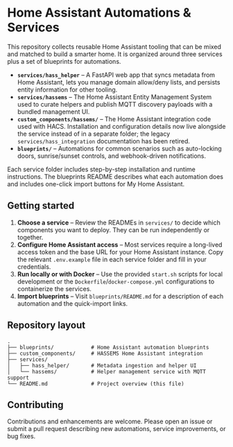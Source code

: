# Home Assistant Automations & Services

This repository collects reusable Home Assistant tooling that can be mixed and matched to build a
smarter home. It is organized around three services plus a set of blueprints for automations.

- **`services/hass_helper`** – A FastAPI web app that syncs metadata from Home Assistant, lets you
  manage domain allow/deny lists, and persists entity information for other tooling.
- **`services/hassems`** – The Home Assistant Entity Management System used to curate helpers and
  publish MQTT discovery payloads with a bundled management UI.
- **`custom_components/hassems/`** – The Home Assistant integration code used with HACS. Installation
  and configuration details now live alongside the service instead of in a separate folder; the legacy
  `services/hass_integration` documentation has been retired.
- **`blueprints/`** – Automations for common scenarios such as auto-locking doors, sunrise/sunset
  controls, and webhook-driven notifications.

Each service folder includes step-by-step installation and runtime instructions. The blueprints
README describes what each automation does and includes one-click import buttons for My Home
Assistant.

## Getting started

1. **Choose a service** – Review the READMEs in `services/` to decide which components you want to
   deploy. They can be run independently or together.
2. **Configure Home Assistant access** – Most services require a long-lived access token and the base
   URL for your Home Assistant instance. Copy the relevant `.env.example` file in each service folder
   and fill in your credentials.
3. **Run locally or with Docker** – Use the provided `start.sh` scripts for local development or the
   `Dockerfile`/`docker-compose.yml` configurations to containerize the services.
4. **Import blueprints** – Visit `blueprints/README.md` for a description of each automation and the
   quick-import links.

## Repository layout

```text
.
├── blueprints/            # Home Assistant automation blueprints
├── custom_components/     # HASSEMS Home Assistant integration
├── services/
│   ├── hass_helper/       # Metadata ingestion and helper UI
│   └── hassems/           # Helper management service with MQTT support
└── README.md              # Project overview (this file)
```

## Contributing

Contributions and enhancements are welcome. Please open an issue or submit a pull request describing
new automations, service improvements, or bug fixes.
